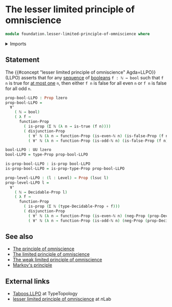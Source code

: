 # The lesser limited principle of omniscience

```agda
module foundation.lesser-limited-principle-of-omniscience where
```

<details><summary>Imports</summary>

```agda
open import elementary-number-theory.natural-numbers
open import elementary-number-theory.parity-natural-numbers

open import foundation.booleans
open import foundation.dependent-pair-types
open import foundation.disjunction
open import foundation.negation
open import foundation.universal-quantification
open import foundation.universe-levels

open import foundation-core.decidable-propositions
open import foundation-core.fibers-of-maps
open import foundation-core.function-types
open import foundation-core.propositions
open import foundation-core.sets
```

</details>

## Statement

The {{#concept "lesser limited principle of omniscience" Agda=LLPO}} (LLPO)
asserts that for any [sequence](foundation.sequences.md) of
[booleans](foundation.booleans.md) `f : ℕ → bool` such that `f n` is true for
[at most one](foundation-core.propositions.md) `n`, then either `f n` is false
for all even `n` or `f n` is false for all odd `n`.

```agda
prop-bool-LLPO : Prop lzero
prop-bool-LLPO =
  ∀'
    ( ℕ → bool)
    ( λ f →
      function-Prop
        ( is-prop (Σ ℕ (λ n → is-true (f n))))
        ( disjunction-Prop
          ( ∀' ℕ (λ n → function-Prop (is-even-ℕ n) (is-false-Prop (f n))))
          ( ∀' ℕ (λ n → function-Prop (is-odd-ℕ n) (is-false-Prop (f n))))))

bool-LLPO : UU lzero
bool-LLPO = type-Prop prop-bool-LLPO

is-prop-bool-LLPO : is-prop bool-LLPO
is-prop-bool-LLPO = is-prop-type-Prop prop-bool-LLPO
```

```agda
prop-level-LLPO : (l : Level) → Prop (lsuc l)
prop-level-LLPO l =
  ∀'
    ( ℕ → Decidable-Prop l)
    ( λ f →
      function-Prop
        ( is-prop (Σ ℕ (type-Decidable-Prop ∘ f)))
        ( disjunction-Prop
          ( ∀' ℕ (λ n → function-Prop (is-even-ℕ n) (neg-Prop (prop-Decidable-Prop (f n)))))
          ( ∀' ℕ (λ n → function-Prop (is-odd-ℕ n) (neg-Prop (prop-Decidable-Prop (f n)))))))
```

## See also

- [The principle of omniscience](foundation.principle-of-omniscience.md)
- [The limited principle of omniscience](foundation.limited-principle-of-omniscience.md)
- [The weak limited principle of omniscience](foundation.weak-limited-principle-of-omniscience.md)
- [Markov's principle](logic.markovs-principle.md)

## External links

- [Taboos.LLPO](https://martinescardo.github.io/TypeTopology/Taboos.LLPO.html)
  at TypeTopology
- [lesser limited principle of omniscience](https://ncatlab.org/nlab/show/lesser+limited+principle+of+omniscience)
  at $n$Lab
